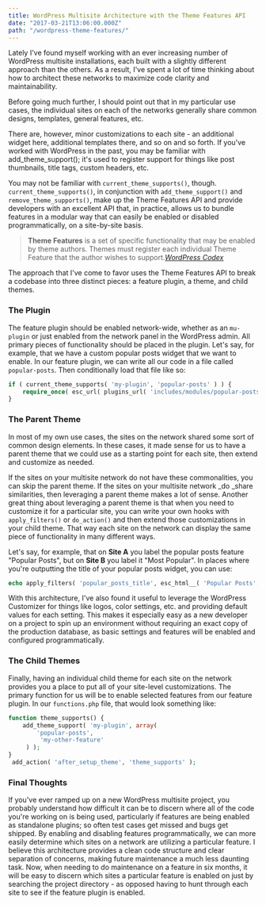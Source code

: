 ```yaml
---
title: WordPress Multisite Architecture with the Theme Features API
date: "2017-03-21T13:06:00.000Z"
path: "/wordpress-theme-features/"
---
```


Lately I've found myself working with an ever increasing number of WordPress multisite installations, each built with a slightly different approach than the others. As a result, I've spent a lot of time thinking about how to architect these networks to maximize code clarity and maintainability.

Before going much further, I should point out that in my particular use cases, the individual sites on each of the networks generally share common designs, templates, general features, etc.

There are, however, minor customizations to each site - an additional widget here, additional templates there, and so on and so forth. If you've worked with WordPress in the past, you may be familiar with add_theme_support(); it's used to register support for things like post thumbnails, title tags, custom headers, etc.

You may not be familiar with `current_theme_supports()`, though. `current_theme_supports()`, in conjunction with `add_theme_support()` and `remove_theme_supports()`, make up the Theme Features API and provide developers with an excellent API that, in practice, allows us to bundle features in a modular way that can easily be enabled or disabled programmatically, on a site-by-site basis.

> **Theme Features** is a set of specific functionality that may be enabled by theme authors. Themes must register each individual Theme Feature that the author wishes to support.<cite>[WordPress Codex](https://codex.wordpress.org/Theme_Features)</cite>

The approach that I've come to favor uses the Theme Features API to break a codebase into three distinct pieces: a feature plugin, a theme, and child themes.

### The Plugin

The feature plugin should be enabled network-wide, whether as an `mu-plugin` or just enabled from the network panel in the WordPress admin. All primary pieces of functionality should be placed in the plugin. Let's say, for example, that we have a custom popular posts widget that we want to enable. In our feature plugin, we can write all our code in a file called `popular-posts`. Then conditionally load that file like so:

```php
if ( current_theme_supports( 'my-plugin', 'popular-posts' ) ) {
    require_once( esc_url( plugins_url( 'includes/modules/popular-posts/popular-posts.php', __FILE__ ) ) );
}
```

### The Parent Theme

In most of my own use cases, the sites on the network shared some sort of common design elements. In these cases, it made sense for us to have a parent theme that we could use as a starting point for each site, then extend and customize as needed.

If the sites on your multisite network do not have these commonalities, you can skip the parent theme. If the sites on your multisite network _do _share similarities, then leveraging a parent theme makes a lot of sense. Another great thing about leveraging a parent theme is that when you need to customize it for a particular site, you can write your own hooks with `apply_filters()` or `do_action()` and then extend those customizations in your child theme. That way each site on the network can display the same piece of functionality in many different ways.

Let's say, for example, that on **Site A** you label the popular posts feature "Popular Posts", but on **Site B** you label it "Most Popular". In places where you're outputting the title of your popular posts widget, you can use:

```php
echo apply_filters( 'popular_posts_title', esc_html__( 'Popular Posts', 'textdomain' ) );
```

With this architecture, I've also found it useful to leverage the WordPress Customizer for things like logos, color settings, etc. and providing default values for each setting. This makes it especially easy as a new developer on a project to spin up an environment without requiring an exact copy of the production database, as basic settings and features will be enabled and configured programmatically.

### The Child Themes

Finally, having an individual child theme for each site on the network provides you a place to put all of your site-level customizations. The primary function for us will be to enable selected features from our feature plugin. In our `functions.php` file, that would look something like:

```php
function theme_supports() {
    add_theme_support( 'my-plugin', array(
        'popular-posts',
         'my-other-feature'
     ) );
}
 add_action( 'after_setup_theme', 'theme_supports' );
```

### Final Thoughts

If you've ever ramped up on a new WordPress multisite project, you probably understand how difficult it can be to discern where all of the code you're working on is being used, particularly if features are being enabled as standalone plugins; so often test cases get missed and bugs get shipped. By enabling and disabling features programmatically, we can more easily determine which sites on a network are utilizing a particular feature. I believe this architecture provides a clean code structure and clear separation of concerns, making future maintenance a much less daunting task. Now, when needing to do maintenance on a feature in six months, it will be easy to discern which sites a particular feature is enabled on just by searching the project directory - as opposed having to hunt through each site to see if the feature plugin is enabled.